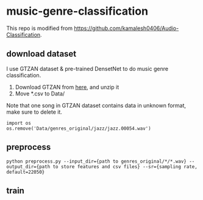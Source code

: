 # music-genre-classification

This repo is modified from https://github.com/kamalesh0406/Audio-Classification.

## download dataset
I use GTZAN dataset & pre-trained DensetNet to do music genre classification.

1. Download GTZAN from [here](https://www.kaggle.com/andradaolteanu/gtzan-dataset-music-genre-classification), and unzip it
2. Move *.csv to Data/

Note that one song in GTZAN dataset contains data in unknown format, make sure to delete it.
```
import os
os.remove('Data/genres_original/jazz/jazz.00054.wav')
```

## preprocess
```
python preprocess.py --input_dir={path to genres_original/*/*.wav} --output_dir={path to store features and csv files} --sr={sampling rate, default=22050} 
```

## train
```
```
